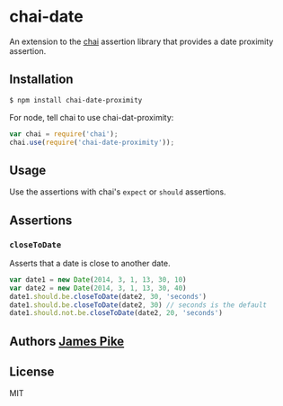 # chai-date

An extension to the [chai](http://chaijs.com/) assertion library that provides
a date proximity assertion.

## Installation

```bash
$ npm install chai-date-proximity
```

For node, tell chai to use chai-dat-proximity:
```javascript
var chai = require('chai');
chai.use(require('chai-date-proximity'));
```

## Usage

Use the assertions with chai's `expect` or `should` assertions.

## Assertions

### `closeToDate`
Asserts that a date is close to another date.

```javascript
var date1 = new Date(2014, 3, 1, 13, 30, 10)
var date2 = new Date(2014, 3, 1, 13, 30, 40)
date1.should.be.closeToDate(date2, 30, 'seconds')
date1.should.be.closeToDate(date2, 30) // seconds is the default
date1.should.not.be.closeToDate(date2, 20, 'seconds')
```
## Authors [James Pike][0]

[0]: http://chilon.net

## License
MIT
